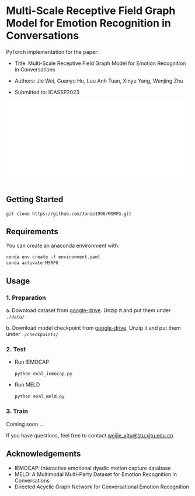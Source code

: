 # Multi-Scale Receptive Field Graph Model for Emotion Recognition in Conversations

PyTorch implementation for the paper:

- Title: Multi-Scale Receptive Field Graph Model for Emotion Recognition in Conversations

- Authors: Jie Wei, Guanyu  Hu, Luu Anh Tuan, Xinyu  Yang, Wenjing Zhu

- Submitted to: ICASSP2023


![img1](IMG.svg)


## Getting Started

```git
git clone https://github.com/Janie1996/MSRFG.git
```

## Requirements

You can create an anaconda environment with:

```
conda env create -f environment.yaml
conda activate MSRFG
```

## Usage

### 1. Preparation

a. Download dataset from [google-drive](https://drive.google.com/file/d/1u8nJ7eCCSEJx03aYQN4YRJ6GYHxChcWM/view?usp=sharing). Unzip it and put them under `./data/`

b. Download model checkpoint from [google-drive](https://drive.google.com/file/d/12CnghQiVxkgiqYPN567gAcfpvfFAJrx3/view?usp=sharing). Unzip it and put them under `./checkpoints/`

### 2. Test

- Run IEMOCAP

  `python eval_iemocap.py`

- Run MELD

  `python eval_meld.py`


### 3. Train

Coming soon ...





If you have questions, feel free to contact weijie_xjtu@stu.xjtu.edu.cn

## Acknowledgements

- IEMOCAP: Interactive emotional dyadic motion capture database
- MELD: A Multimodal Multi-Party Dataset for Emotion Recognition in Conversations
- Directed Acyclic Graph Network for Conversational Emotion Recognition
